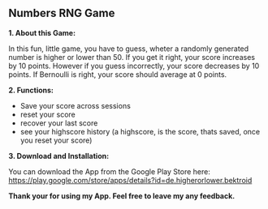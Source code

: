 ## Numbers RNG Game

**1. About this Game:**

In this fun, little game, you have to guess, wheter a randomly generated number is higher or lower than 50. If you get it right, your score increases by 10 points. However if you guess incorrectly, your score decreases by 10 points. If Bernoulli is right, your score should average at 0 points. 

**2. Functions:** 

 - Save your score across sessions
 - reset your score 
 - recover your last score
 - see your highscore history (a highscore, is the score, thats saved, once you reset your score)

**3. Download and Installation:** 

You can download the App from the Google Play Store here:  https://play.google.com/store/apps/details?id=de.higherorlower.bektroid

**Thank your for using my App. Feel free to leave my any feedback.**
